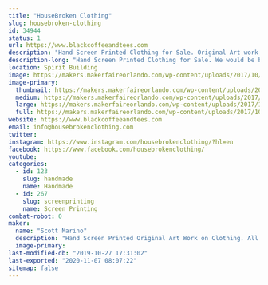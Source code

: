 ```yaml
---
title: "HouseBroken Clothing"
slug: housebroken-clothing
id: 34944
status: 1
url: https://www.blackcoffeeandtees.com
description: "Hand Screen Printed Clothing for Sale. Original Art work and Screen Printing all done by HouseBroken Clothing. "
description-long: "Hand Screen Printed Clothing for Sale. We would be bringing 2 clothing lines with us, Black Coffee and Tees and House Broken Clothing. Black Coffee and Tees is a sci fi, horror, comic parody line and House Broken Clothing is a Animal Lover Line. All shirts range from $20-$30."
location: Spirit Building
image: https://makers.makerfaireorlando.com/wp-content/uploads/2017/10/20170929_201552-1024x576.jpg
image-primary:
  thumbnail: https://makers.makerfaireorlando.com/wp-content/uploads/2017/10/20170929_201552-150x150.jpg
  medium: https://makers.makerfaireorlando.com/wp-content/uploads/2017/10/20170929_201552-300x169.jpg
  large: https://makers.makerfaireorlando.com/wp-content/uploads/2017/10/20170929_201552-1024x576.jpg
  full: https://makers.makerfaireorlando.com/wp-content/uploads/2017/10/20170929_201552.jpg
website: https://www.blackcoffeeandtees.com
email: info@housebrokenclothing.com
twitter: 
instagram: https://www.instagram.com/housebrokenclothing/?hl=en
facebook: https://www.facebook.com/housebrokenclothing/
youtube: 
categories:
  - id: 123
    slug: handmade
    name: Handmade
  - id: 267
    slug: screenprinting
    name: Screen Printing
combat-robot: 0
maker:
  name: "Scott Marino"
  description: "Hand Screen Printed Original Art Work on Clothing. All Art is Drawn and Hand Screen Printed by the Artist, Scott Marino."
  image-primary: 
last-modified-db: "2019-10-27 17:31:02"
last-exported: "2020-11-07 08:07:22"
sitemap: false
---
```


